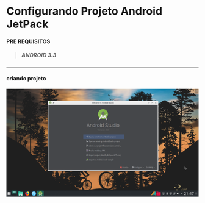 # Configurando Projeto Android  JetPack

#### PRE REQUISITOS

>##### **ANDROID 3.3**
***
#### criando projeto
![Tela inicial do android studio](https://raw.githubusercontent.com/gleisonnanet/Android-Jetpack-passo-a-passo/master/IMG/01.png  "Tela inicial do android studio")

